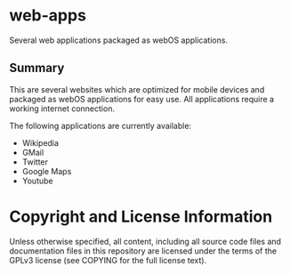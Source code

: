 web-apps
========

Several web applications packaged as webOS applications.

Summary
-------
This are several websites which are optimized for mobile devices and packaged as webOS
applications for easy use. All applications require a working internet connection.

The following applications are currently available:

* Wikipedia
* GMail
* Twitter
* Google Maps
* Youtube

# Copyright and License Information

Unless otherwise specified, all content, including all source code files and
documentation files in this repository are licensed under the terms of the GPLv3 license
(see COPYING for the full license text).
